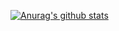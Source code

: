 [![Anurag's github stats](https://github-readme-stats.vercel.app/api?username=982528494)](https://github.com/anuraghazra/github-readme-stats)
